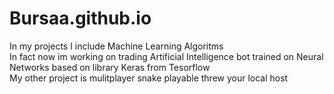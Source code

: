 # Bursaa.github.io

In my projects I include Machine Learning Algoritms  
In fact now im working on trading Artificial Intelligence bot trained on Neural Networks based on library Keras from Tesorflow  
My other project is mulitplayer snake playable threw your local host  
